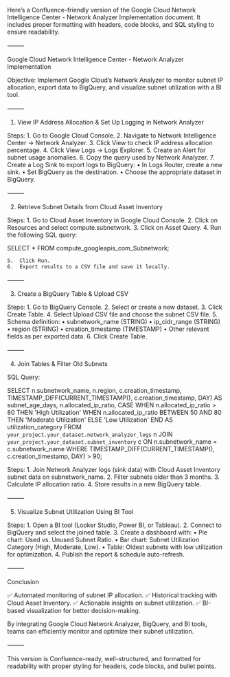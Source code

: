 Here’s a Confluence-friendly version of the Google Cloud Network Intelligence Center - Network Analyzer Implementation document. It includes proper formatting with headers, code blocks, and SQL styling to ensure readability.

⸻

Google Cloud Network Intelligence Center - Network Analyzer Implementation

Objective: Implement Google Cloud’s Network Analyzer to monitor subnet IP allocation, export data to BigQuery, and visualize subnet utilization with a BI tool.

⸻

1. View IP Address Allocation & Set Up Logging in Network Analyzer

Steps:
	1.	Go to Google Cloud Console.
	2.	Navigate to Network Intelligence Center → Network Analyzer.
	3.	Click View to check IP address allocation percentage.
	4.	Click View Logs → Logs Explorer.
	5.	Create an Alert for subnet usage anomalies.
	6.	Copy the query used by Network Analyzer.
	7.	Create a Log Sink to export logs to BigQuery:
	•	In Logs Router, create a new sink.
	•	Set BigQuery as the destination.
	•	Choose the appropriate dataset in BigQuery.

⸻

2. Retrieve Subnet Details from Cloud Asset Inventory

Steps:
	1.	Go to Cloud Asset Inventory in Google Cloud Console.
	2.	Click on Resources and select compute.subnetwork.
	3.	Click on Asset Query.
	4.	Run the following SQL query:

SELECT * FROM compute_googleapis_com_Subnetwork;


	5.	Click Run.
	6.	Export results to a CSV file and save it locally.

⸻

3. Create a BigQuery Table & Upload CSV

Steps:
	1.	Go to BigQuery Console.
	2.	Select or create a new dataset.
	3.	Click Create Table.
	4.	Select Upload CSV file and choose the subnet CSV file.
	5.	Schema definition:
	•	subnetwork_name (STRING)
	•	ip_cidr_range (STRING)
	•	region (STRING)
	•	creation_timestamp (TIMESTAMP)
	•	Other relevant fields as per exported data.
	6.	Click Create Table.

⸻

4. Join Tables & Filter Old Subnets

SQL Query:

SELECT 
    n.subnetwork_name, 
    n.region,
    c.creation_timestamp,
    TIMESTAMP_DIFF(CURRENT_TIMESTAMP(), c.creation_timestamp, DAY) AS subnet_age_days,
    n.allocated_ip_ratio,
    CASE 
        WHEN n.allocated_ip_ratio > 80 THEN 'High Utilization'
        WHEN n.allocated_ip_ratio BETWEEN 50 AND 80 THEN 'Moderate Utilization'
        ELSE 'Low Utilization'
    END AS utilization_category
FROM `your_project.your_dataset.network_analyzer_logs` n
JOIN `your_project.your_dataset.subnet_inventory` c
ON n.subnetwork_name = c.subnetwork_name
WHERE TIMESTAMP_DIFF(CURRENT_TIMESTAMP(), c.creation_timestamp, DAY) > 90;

Steps:
	1.	Join Network Analyzer logs (sink data) with Cloud Asset Inventory subnet data on subnetwork_name.
	2.	Filter subnets older than 3 months.
	3.	Calculate IP allocation ratio.
	4.	Store results in a new BigQuery table.

⸻

5. Visualize Subnet Utilization Using BI Tool

Steps:
	1.	Open a BI tool (Looker Studio, Power BI, or Tableau).
	2.	Connect to BigQuery and select the joined table.
	3.	Create a dashboard with:
	•	Pie chart: Used vs. Unused Subnet Ratio.
	•	Bar chart: Subnet Utilization Category (High, Moderate, Low).
	•	Table: Oldest subnets with low utilization for optimization.
	4.	Publish the report & schedule auto-refresh.

⸻

Conclusion

✅ Automated monitoring of subnet IP allocation.
✅ Historical tracking with Cloud Asset Inventory.
✅ Actionable insights on subnet utilization.
✅ BI-based visualization for better decision-making.

By integrating Google Cloud Network Analyzer, BigQuery, and BI tools, teams can efficiently monitor and optimize their subnet utilization.

⸻

This version is Confluence-ready, well-structured, and formatted for readability with proper styling for headers, code blocks, and bullet points.
